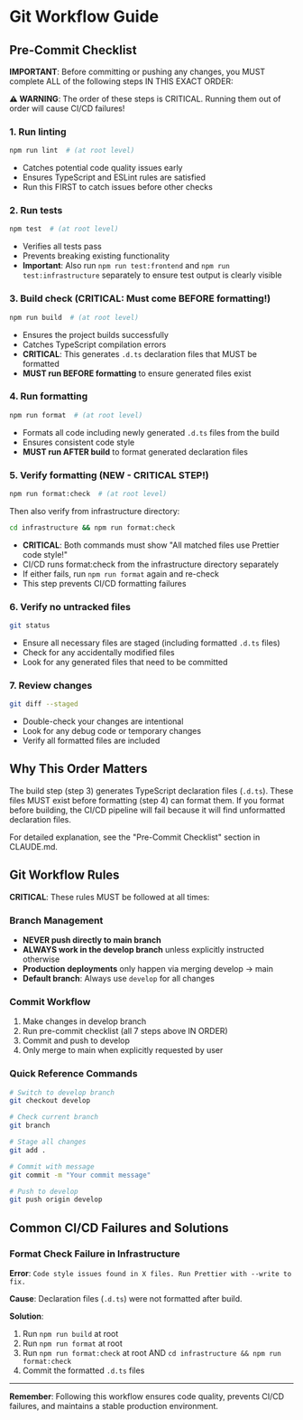 # Git Workflow Guide

## Pre-Commit Checklist

**IMPORTANT**: Before committing or pushing any changes, you MUST complete ALL of the following steps IN THIS EXACT ORDER:

**⚠️ WARNING**: The order of these steps is CRITICAL. Running them out of order will cause CI/CD failures!

### 1. Run linting

```bash
npm run lint  # (at root level)
```

- Catches potential code quality issues early
- Ensures TypeScript and ESLint rules are satisfied
- Run this FIRST to catch issues before other checks

### 2. Run tests

```bash
npm test  # (at root level)
```

- Verifies all tests pass
- Prevents breaking existing functionality
- **Important**: Also run `npm run test:frontend` and `npm run test:infrastructure` separately to ensure test output is clearly visible

### 3. Build check (CRITICAL: Must come BEFORE formatting!)

```bash
npm run build  # (at root level)
```

- Ensures the project builds successfully
- Catches TypeScript compilation errors
- **CRITICAL**: This generates `.d.ts` declaration files that MUST be formatted
- **MUST run BEFORE formatting** to ensure generated files exist

### 4. Run formatting

```bash
npm run format  # (at root level)
```

- Formats all code including newly generated `.d.ts` files from the build
- Ensures consistent code style
- **MUST run AFTER build** to format generated declaration files

### 5. Verify formatting (NEW - CRITICAL STEP!)

```bash
npm run format:check  # (at root level)
```

Then also verify from infrastructure directory:

```bash
cd infrastructure && npm run format:check
```

- **CRITICAL**: Both commands must show "All matched files use Prettier code style!"
- CI/CD runs format:check from the infrastructure directory separately
- If either fails, run `npm run format` again and re-check
- This step prevents CI/CD formatting failures

### 6. Verify no untracked files

```bash
git status
```

- Ensure all necessary files are staged (including formatted `.d.ts` files)
- Check for any accidentally modified files
- Look for any generated files that need to be committed

### 7. Review changes

```bash
git diff --staged
```

- Double-check your changes are intentional
- Look for any debug code or temporary changes
- Verify all formatted files are included

## Why This Order Matters

The build step (step 3) generates TypeScript declaration files (`.d.ts`). These files MUST exist before formatting (step 4) can format them. If you format before building, the CI/CD pipeline will fail because it will find unformatted declaration files.

For detailed explanation, see the "Pre-Commit Checklist" section in CLAUDE.md.

## Git Workflow Rules

**CRITICAL**: These rules MUST be followed at all times:

### Branch Management

- **NEVER push directly to main branch**
- **ALWAYS work in the develop branch** unless explicitly instructed otherwise
- **Production deployments** only happen via merging develop → main
- **Default branch**: Always use `develop` for all changes

### Commit Workflow

1. Make changes in develop branch
2. Run pre-commit checklist (all 7 steps above IN ORDER)
3. Commit and push to develop
4. Only merge to main when explicitly requested by user

### Quick Reference Commands

```bash
# Switch to develop branch
git checkout develop

# Check current branch
git branch

# Stage all changes
git add .

# Commit with message
git commit -m "Your commit message"

# Push to develop
git push origin develop
```

## Common CI/CD Failures and Solutions

### Format Check Failure in Infrastructure

**Error**: `Code style issues found in X files. Run Prettier with --write to fix.`

**Cause**: Declaration files (`.d.ts`) were not formatted after build.

**Solution**:

1. Run `npm run build` at root
2. Run `npm run format` at root
3. Run `npm run format:check` at root AND `cd infrastructure && npm run format:check`
4. Commit the formatted `.d.ts` files

---

**Remember**: Following this workflow ensures code quality, prevents CI/CD failures, and maintains a stable production environment.
